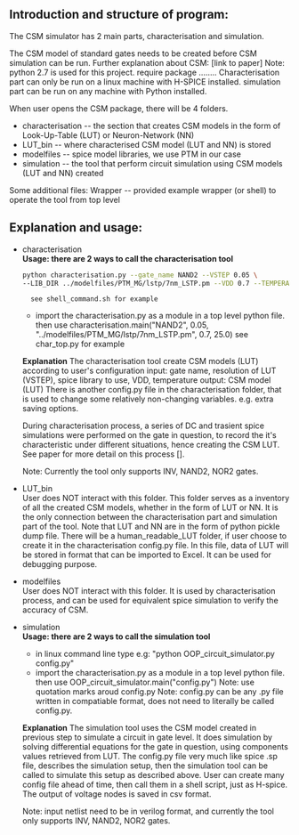 

## Introduction and structure of program:
The CSM simulator has 2 main parts, characterisation and simulation.

The CSM model of standard gates needs to be created before CSM simulation can be run.
Further explanation about CSM: [link to paper]
Note: python 2.7 is used for this project. require package ........ Characterisation part can only be run on a
linux machine with H-SPICE installed. simulation part can be run on any machine with Python installed.

When user opens the CSM package, there will be 4 folders.
- characterisation -- the section that creates CSM models in the form of Look-Up-Table (LUT)
    or Neuron-Network (NN)
- LUT_bin -- where characterised CSM model (LUT and NN) is stored
- modelfiles -- spice model libraries, we use PTM in our case
- simulation -- the tool that perform circuit simulation using CSM models (LUT and NN) created

Some additional files:
Wrapper -- provided example wrapper (or shell) to operate the tool from top level

## Explanation and usage:
- characterisation   
    **Usage: there are 2 ways to call the characterisation tool**
    ```sh
    python characterisation.py --gate_name NAND2 --VSTEP 0.05 \
    --LIB_DIR ../modelfiles/PTM_MG/lstp/7nm_LSTP.pm --VDD 0.7 --TEMPERATURE 25"
    ```

        see shell_command.sh for example
    - import the characterisation.py as a module in a top level python file. then use
    characterisation.main("NAND2", 0.05, "../modelfiles/PTM_MG/lstp/7nm_LSTP.pm", 0.7, 25.0)
    see char_top.py for example

    **Explanation**
    The characterisation tool create CSM models (LUT) according to user's configuration
    input: gate name, resolution of LUT (VSTEP), spice library to use, VDD, temperature
    output: CSM model (LUT)
    There is another config.py file in the characterisation folder, that is used to change some relatively
    non-changing variables. e.g. extra saving options.

    During characterisation process, a series of DC and trasient spice simulations were performed on the
    gate in question, to record the it's characteristic under different situations, hence creating the
    CSM LUT. See paper for more detail on this process [].

    Note: Currently the tool only supports INV, NAND2, NOR2 gates.


- LUT_bin  
    User does NOT interact with this folder.
    This folder serves as a inventory of all the created CSM models, whether in the form of LUT or NN.
    It is the only connection between the characterisation part and simulation part of the tool.
    Note that LUT and NN are in the form of python pickle dump file.
    There will be a human_readable_LUT folder, if user choose to create it in the characterisation 
    config.py file. In this file, data of LUT will be stored in format that can be imported to Excel.
    It can be used for debugging purpose.

- modelfiles  
    User does NOT interact with this folder.
    It is used by characterisation process, and can be used for equivalent spice simulation to verify the
    accuracy of CSM.

- simulation  
    **Usage: there are 2 ways to call the simulation tool**
    - in linux command line type e.g: "python OOP_circuit_simulator.py config.py"
    - import the characterisation.py as a module in a top level python file. then use
    OOP_circuit_simulator.main("config.py")   Note: use quotation marks aroud config.py
    Note: config.py can be any .py file written in compatiable format, does not need to literally be 
    called config.py. 

    **Explanation**
    The simulation tool uses the CSM model created in previous step to simulate a circuit in gate level.
    It does simulation by solving differential equations for the gate in question, using components values
    retrieved from LUT.
    The config.py file very much like spice .sp file, describes the simulation setup, then the simulation
    tool can be called to simulate this setup as described above. User can create many config file ahead 
    of time, then call them in a shell script, just as H-spice.
    The output of voltage nodes is saved in csv format.

    Note: input netlist need to be in verilog format, and currently the tool only supports INV, NAND2, 
    NOR2 gates.
